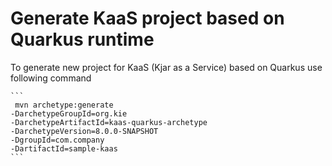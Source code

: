 # Generate KaaS project based on Quarkus runtime

To generate new project for KaaS (Kjar as a Service) based on Quarkus use following command

    ```
     mvn archetype:generate 
    -DarchetypeGroupId=org.kie
    -DarchetypeArtifactId=kaas-quarkus-archetype 
    -DarchetypeVersion=8.0.0-SNAPSHOT 
    -DgroupId=com.company 
    -DartifactId=sample-kaas     
    ```

